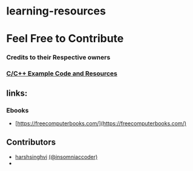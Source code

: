 # learning-resources
# Feel Free to Contribute 
### Credits to their Respective owners

### [C/C++ Example Code and Resources](https://github.com/harshsinghvi/c-cpp-examples-resources)
## links:
### Ebooks
 * [https://freecomputerbooks.com/](https://freecomputerbooks.com/)

## Contributors 
* [harshsinghvi](https://harshsinghvi.com/gh) [(@insomniaccoder)](https://harshsinghvi.com/instagram)
* 

